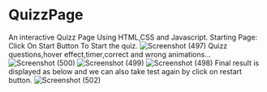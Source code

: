 # QuizzPage
An interactive Quizz Page Using HTML,CSS and Javascript.
Starting Page:
Click On Start Button To Start the quiz.
![Screenshot (497)](https://github.com/sai90302/QuizzPage/assets/126978182/b003d55d-8896-4dd0-a156-ed5caa159b28)
Quizz questions,hover effect,timer,correct and wrong animations...
![Screenshot (500)](https://github.com/sai90302/QuizzPage/assets/126978182/5cf79441-dd4a-4a1b-9e9f-38b834035fd3)
![Screenshot (499)](https://github.com/sai90302/QuizzPage/assets/126978182/5191a4cc-a406-4cd3-9c38-ccfd9f13a2ab)
![Screenshot (498)](https://github.com/sai90302/QuizzPage/assets/126978182/6cb52ad2-05da-41c8-bc56-b787d82255ea)
Final result is displayed as below and we can also take test again by click on restart button.
![Screenshot (502)](https://github.com/sai90302/QuizzPage/assets/126978182/52ccb2dd-4227-4762-a852-7b169f4ce997)
